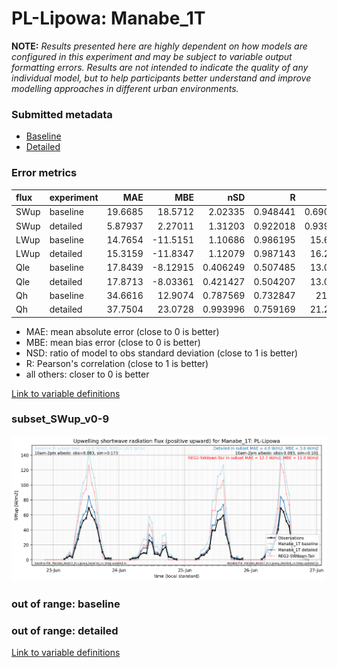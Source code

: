 # PL-Lipowa: Manabe_1T

**NOTE:** *Results presented here are highly dependent on how models are configured in this experiment and may be subject to variable output formatting errors. Results are not intended to indicate the quality of any individual model, but to help participants better understand and improve modelling approaches in different urban environments.*

### Submitted metadata

- [Baseline](Manabe_1T_PL-Lipowa_baseline_attrs.md)
- [Detailed](Manabe_1T_PL-Lipowa_detailed_attrs.md)

### Error metrics

| flux   | experiment   |      MAE |       MBE |      nSD |        R |       5th |     95th |    RMSE |    cRMSE |     AMBE |     1-nSD |       1-R |   nSkewness |   nKurtosis |   Overlap |
|:-------|:-------------|---------:|----------:|---------:|---------:|----------:|---------:|--------:|---------:|---------:|----------:|----------:|------------:|------------:|----------:|
| SWup   | baseline     | 19.6685  |  18.5712  | 2.02335  | 0.948441 |  0.690384 | 64.526   | 29.4385 | 1.12067  | 18.5712  | 1.02335   | 0.0515594 |    0.20083  |    0.120892 |  0.255215 |
| SWup   | detailed     |  5.87937 |   2.27011 | 1.31203  | 0.922018 |  0.939912 | 14.2531  | 11.4285 | 0.549539 |  2.27011 | 0.312028  | 0.077982  |    1.10718  |   11.5054   |  0.148397 |
| LWup   | baseline     | 14.7654  | -11.5151  | 1.10686  | 0.986195 | 15.6698   |  4.07029 | 16.7707 | 0.204888 | 11.5151  | 0.106857  | 0.0138051 |    0.351275 |    0.502313 |  0.132504 |
| LWup   | detailed     | 15.3159  | -11.8347  | 1.12079  | 0.987143 | 16.2834   |  7.09012 | 17.1403 | 0.208354 | 11.8347  | 0.120793  | 0.0128569 |    0.486206 |    0.938994 |  0.139026 |
| Qle    | baseline     | 17.8439  |  -8.12915 | 0.406249 | 0.507485 | 13.0875   | 46.1829  | 29.3629 | 0.867587 |  8.12915 | 0.593751  | 0.492515  |    0.567845 |    0.657844 |  0.290708 |
| Qle    | detailed     | 17.8713  |  -8.03361 | 0.421427 | 0.504207 | 13.0504   | 44.8992  | 29.3352 | 0.867541 |  8.03361 | 0.578574  | 0.495793  |    0.603213 |    0.75684  |  0.287704 |
| Qh     | baseline     | 34.6616  |  12.9074  | 0.787569 | 0.732847 | 21.999    | 22.0302  | 47.5762 | 0.68259  | 12.9074  | 0.212432  | 0.267153  |    0.152673 |    0.335014 |  0.324354 |
| Qh     | detailed     | 37.7504  |  23.0728  | 0.993996 | 0.759169 | 21.2069   | 20.6385  | 51.8382 | 0.691959 | 23.0728  | 0.0060053 | 0.240831  |    0.137816 |    0.349491 |  0.316948 |

 - MAE: mean absolute error (close to 0 is better)
 - MBE: mean bias error (close to 0 is better)
 - NSD: ratio of model to obs standard deviation (close to 1 is better)
 - R: Pearson's correlation (close to 1 is better)
 - all others: closer to 0 is better

[Link to variable definitions](../modelattrs/variable_definitions.md)

### <a name="subset_swup_v0-9"></a>subset_SWup_v0-9
[![Manabe_1T_PL-Lipowa_subset_SWup_v0-9.png](Manabe_1T_PL-Lipowa_subset_SWup_v0-9.png)](Manabe_1T_PL-Lipowa_subset_SWup_v0-9.png)

### out of range: baseline


### out of range: detailed



[Link to variable definitions](../modelattrs/variable_definitions.md)

